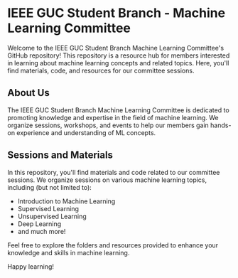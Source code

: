 # IEEE GUC Student Branch - Machine Learning Committee

Welcome to the IEEE GUC Student Branch Machine Learning Committee's GitHub repository! This repository is a resource hub for members interested in learning about machine learning concepts and related topics. Here, you'll find materials, code, and resources for our committee sessions.

## About Us

The IEEE GUC Student Branch Machine Learning Committee is dedicated to promoting knowledge and expertise in the field of machine learning. We organize sessions, workshops, and events to help our members gain hands-on experience and understanding of ML concepts.

## Sessions and Materials

In this repository, you'll find materials and code related to our committee sessions. We organize sessions on various machine learning topics, including (but not limited to):

- Introduction to Machine Learning
- Supervised Learning
- Unsupervised Learning
- Deep Learning
- and much more!

Feel free to explore the folders and resources provided to enhance your knowledge and skills in machine learning.

Happy learning!
